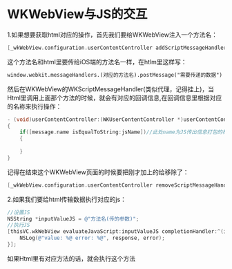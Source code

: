 # WKWebView与JS的交互

1.如果想要获取html对应的操作，首先我们要给WKWebView注入一个方法名：

```objective-c
[_wkWebView.configuration.userContentController addScriptMessageHandler:self name:@"对应的方法名"];
```

这个方法名和html里要传给iOS端的方法名一样，在htlm里这样写：

```html
window.webkit.messageHandlers.(对应的方法名).postMessage("需要传递的数据")
```

然后在WKWebView的WKScriptMessageHandler(类似代理，记得挂上)，当Html里调用上面那个方法的时候，就会有对应的回调信息,在回调信息里根据对应的名称来执行操作：

```objective-c
- (void)userContentController:(WKUserContentController *)userContentController didReceiveScriptMessage:(WKScriptMessage *)message
{
    if([message.name isEqualToString:jsName])//此处name为JS传出信息打包的标志<name>
    {
    
    }
}
```

记得在结束这个WKWebView页面的时候要把刚才加上的给移除了：

```objective-c
[_wkWebView.configuration.userContentController removeScriptMessageHandlerForName:@"对应的方法名"];
```

2.如果我们要给html传输数据执行对应的js：

```objective-c
//设置JS
NSString *inputValueJS = @"方法名(传的参数)";
//执行JS
[thisVC.wkWebView evaluateJavaScript:inputValueJS completionHandler:^(id _Nullable response, NSError * _Nullable error) {
    NSLog(@"value: %@ error: %@", response, error);
}];
```

如果Html里有对应方法的话，就会执行这个方法